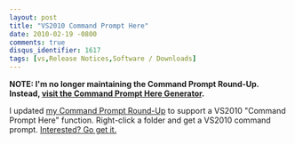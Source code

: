 ```yaml
---
layout: post
title: "VS2010 Command Prompt Here"
date: 2010-02-19 -0800
comments: true
disqus_identifier: 1617
tags: [vs,Release Notices,Software / Downloads]
---
```

**NOTE: I'm no longer maintaining the Command Prompt Round-Up. Instead,
[visit the Command Prompt Here
Generator](http://app.paraesthesia.com/CommandPromptHere/).**

I updated [my Command Prompt
Round-Up](/archive/2007/11/20/command-prompt-here-round-up.aspx) to
support a VS2010 "Command Prompt Here" function. Right-click a folder
and get a VS2010 command prompt. [Interested? Go get
it.](/archive/2007/11/20/command-prompt-here-round-up.aspx)

